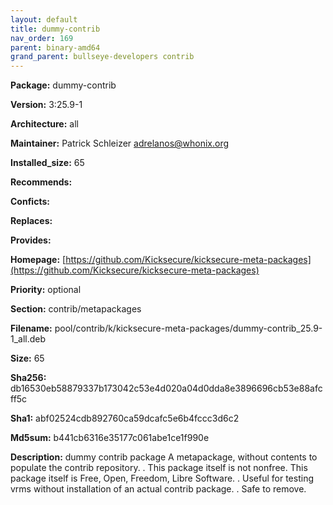 ```yaml
---
layout: default
title: dummy-contrib
nav_order: 169
parent: binary-amd64
grand_parent: bullseye-developers contrib
---
```


**Package:** dummy-contrib

**Version:** 3:25.9-1

**Architecture:**  all

**Maintainer:**  Patrick Schleizer <adrelanos@whonix.org>

**Installed_size:**  65

**Recommends:**  

**Conficts:**  

**Replaces:**  

**Provides:**  

**Homepage:**  [https://github.com/Kicksecure/kicksecure-meta-packages](https://github.com/Kicksecure/kicksecure-meta-packages)

**Priority:**  optional

**Section:** contrib/metapackages

**Filename:**  pool/contrib/k/kicksecure-meta-packages/dummy-contrib_25.9-1_all.deb

**Size:**  65

**Sha256:**  db16530eb58879337b173042c53e4d020a04d0dda8e3896696cb53e88afcff5c

**Sha1:**  abf02524cdb892760ca59dcafc5e6b4fccc3d6c2

**Md5sum:**  b441cb6316e35177c061abe1ce1f990e

**Description:** dummy contrib package
 A metapackage, without contents to populate the contrib repository.
 .
 This package itself is not nonfree.
 This package itself is Free, Open, Freedom, Libre Software.
 .
 Useful for testing vrms without installation of an actual contrib package.
 .
 Safe to remove.



